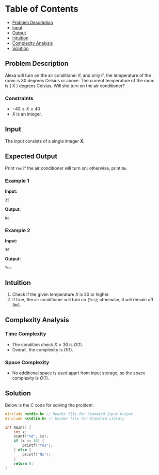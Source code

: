 # Table of Contents

- [Problem Description](#problem-description)
- [Input](#input)
- [Output](#expected-output)
- [Intuition](#intuition)
- [Complexity Analysis](#complexity-analysis)
- [Solution](#solution)

## Problem Description

Alexa will turn on the air conditioner if, and only if, the temperature of the room is 30 degrees Celsius or above. The current temperature of the room is \( X \) degrees Celsius. Will she turn on the air conditioner?

### Constraints

- $-40 \leq X \leq 40$
- $X$ is an integer.

## Input

The input consists of a single integer **X**.

## Expected Output

Print `Yes` if the air conditioner will turn on; otherwise, print `No`.

### Example 1

**Input:**

```plain
25
```

**Output:**

```plain
No
```

### Example 2

**Input:**

```plain
30
```

**Output:**

```plain
Yes
```

## Intuition

1. Check if the given temperature $X$ is 30 or higher.
2. If true, the air conditioner will turn on (`Yes`); otherwise, it will remain off (`No`).

## Complexity Analysis

### Time Complexity

- The condition check $X \geq 30$ is $O(1)$.
- Overall, the complexity is $O(1)$.

### Space Complexity

- No additional space is used apart from input storage, so the space complexity is $O(1)$.

## Solution

Below is the C code for solving the problem:

```c
#include <stdio.h> // header file for Standard Input Output
#include <stdlib.h> // header file for Standard Library

int main() {
    int x;
    scanf("%d", &x);
    if (x >= 30) {
        printf("Yes");
    } else {
        printf("No");
    }
    return 0;
}
```
